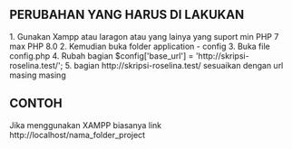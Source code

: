 <h2>PERUBAHAN YANG HARUS DI LAKUKAN</h2>
1. Gunakan Xampp atau laragon atau yang lainya yang suport min PHP 7 max PHP 8.0
2. Kemudian buka folder application - config
3. Buka file config.php
4. Rubah bagian $config['base_url'] = 'http://skripsi-roselina.test/';
5. bagian http://skripsi-roselina.test/ sesuaikan dengan url masing masing

<h2>CONTOH</h2>
Jika menggunakan XAMPP biasanya link http://localhost/nama_folder_project
